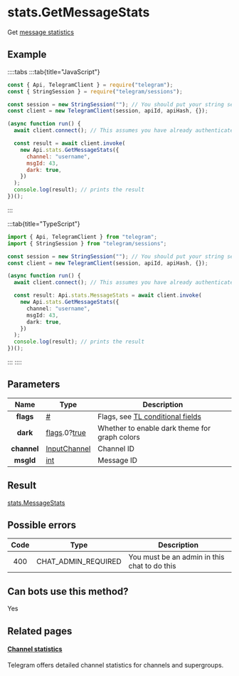 # stats.GetMessageStats

Get [message statistics](https://core.telegram.org/api/stats)

## Example

::::tabs
:::tab{title="JavaScript"}

```js
const { Api, TelegramClient } = require("telegram");
const { StringSession } = require("telegram/sessions");

const session = new StringSession(""); // You should put your string session here
const client = new TelegramClient(session, apiId, apiHash, {});

(async function run() {
  await client.connect(); // This assumes you have already authenticated with .start()

  const result = await client.invoke(
    new Api.stats.GetMessageStats({
      channel: "username",
      msgId: 43,
      dark: true,
    })
  );
  console.log(result); // prints the result
})();
```

:::

:::tab{title="TypeScript"}

```ts
import { Api, TelegramClient } from "telegram";
import { StringSession } from "telegram/sessions";

const session = new StringSession(""); // You should put your string session here
const client = new TelegramClient(session, apiId, apiHash, {});

(async function run() {
  await client.connect(); // This assumes you have already authenticated with .start()

  const result: Api.stats.MessageStats = await client.invoke(
    new Api.stats.GetMessageStats({
      channel: "username",
      msgId: 43,
      dark: true,
    })
  );
  console.log(result); // prints the result
})();
```

:::
::::

## Parameters

|    Name     | Type                                                                                                                              | Description                                                                                             |
| :---------: | --------------------------------------------------------------------------------------------------------------------------------- | ------------------------------------------------------------------------------------------------------- |
|  **flags**  | [#](https://core.telegram.org/type/%23)                                                                                           | Flags, see [TL conditional fields](https://core.telegram.org/mtproto/TL-combinators#conditional-fields) |
|  **dark**   | [flags](https://core.telegram.org/mtproto/TL-combinators#conditional-fields).0?[true](https://core.telegram.org/constructor/true) | Whether to enable dark theme for graph colors                                                           |
| **channel** | [InputChannel](https://core.telegram.org/type/InputChannel)                                                                       | Channel ID                                                                                              |
|  **msgId**  | [int](https://core.telegram.org/type/int)                                                                                         | Message ID                                                                                              |

## Result

[stats.MessageStats](https://core.telegram.org/type/stats.MessageStats)

## Possible errors

| Code | Type                | Description                                  |
| :--: | ------------------- | -------------------------------------------- |
| 400  | CHAT_ADMIN_REQUIRED | You must be an admin in this chat to do this |

## Can bots use this method?

Yes

## Related pages

#### [Channel statistics](https://core.telegram.org/api/stats)

Telegram offers detailed channel statistics for channels and supergroups.
